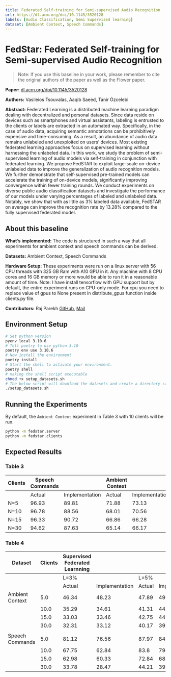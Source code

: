 ```yaml
---
title: Federated Self-training for Semi-supervised Audio Recognition
url: https://dl.acm.org/doi/10.1145/3520128
labels: [Audio Classification, Semi Supervised learning]
dataset: [Ambient Context, Speech Commands]
---
```


# FedStar: Federated Self-training for Semi-supervised Audio Recognition

> Note: If you use this baseline in your work, please remember to cite the original authors of the paper as well as the Flower paper.

**Paper:**  [dl.acm.org/doi/10.1145/3520128](https://dl.acm.org/doi/10.1145/3520128)

**Authors:** Vasileios Tsouvalas, Aaqib Saeed, Tanir Özcelebi

**Abstract:** Federated Learning is a distributed machine learning paradigm dealing with decentralized and personal datasets. Since data reside on devices such as smartphones and virtual assistants, labeling is entrusted to the clients or labels are extracted in an automated way. Specifically, in the case of audio data, acquiring semantic annotations can be prohibitively expensive and time-consuming. As a result, an abundance of audio data remains unlabeled and unexploited on users’ devices. Most existing federated learning approaches focus on supervised learning without harnessing the unlabeled data. In this work, we study the problem of semi-supervised learning of audio models via self-training in conjunction with federated learning. We propose FedSTAR to exploit large-scale on-device unlabeled data to improve the generalization of audio recognition models. We further demonstrate that self-supervised pre-trained models can accelerate the training of on-device models, significantly improving convergence within fewer training rounds. We conduct experiments on diverse public audio classification datasets and investigate the performance of our models under varying percentages of labeled and unlabeled data. Notably, we show that with as little as 3% labeled data available, FedSTAR on average can improve the recognition rate by 13.28% compared to the fully supervised federated model.


## About this baseline

**What’s implemented:** The code is structured in such a way that all experiments for ambient context and speech commands can be derived.

**Datasets:** Ambient Context, Speech Commands

**Hardware Setup:** These experiments were run on a linux server with 56 CPU threads with 325 GB Ram with A10 GPU in it. Any machine with 8 CPU cores and 16 GB memory or more would be able to run it in a reasonable amount of time. Note: I have install tensorflow with GPU support but by default, the entire experiment runs on CPU-only mode. For cpu you need to replace value of gpus to None present in distribute_gpus function inside clients.py file.

**Contributors:** Raj Parekh [GitHub](https://github.com/Raj-Parekh24), [Mail](rajparekhwc@gmail.com)


## Environment Setup
```bash
# Set python version
pyenv local 3.10.6
# Tell poetry to use python 3.10
poetry env use 3.10.6
# Now install the environment
poetry install
# Start the shell to activate your environment.
poetry shell
# making the shell script executable
chmod +x setup_datasets.sh
# The below script will download the datasets and create a directory structure requir to run this experiment.
./setup_datasets.sh
```

## Running the Experiments

By default, the `Ambient Context` experiment in Table 3 with 10 clients will be run.

```bash
python -m fedstar.server
python -m fedstar.clients
```


## Expected Results
### Table 3
| Clients | Speech Commands |                | Ambient Context |                |
|---------|-----------------|----------------|-----------------|----------------|
|         | Actual          | Implementation | Actual          | Implementation |
| N=5     | 96.93           | 89.81          | 71.88           | 73.13          |
| N=10    | 96.78           | 88.56          | 68.01           | 70.56          |
| N=15    | 96.33           | 90.72          | 66.86           | 66.28          |
| N=30    | 94.62           | 87.63          | 65.14           | 66.17          |


### Table 4
| Dataset | Clients | Supervised Federated Learnning | | |  |  |  |  |  | |  |  | Fedstar | | | | | | | |
| --- | --- | --- | --- | --- | --- | --- | --- | --- | --- | --- | --- | --- | --- | --- | --- | --- | --- | --- | --- | --- |
|  |  | L=3% |  | L=5% |  | L=20% |  | L=50% |  | L=100% |  |  | L=3% |  | L=5% |  | L=20% |  | L=50% |  |
|  |  | Actual | Implementation | Actual | Implementation | Actual | Implementation | Actual | Implementation | Actual | Implementation |  | Actual | Implementation | Actual | Implementation | Actual | Implementation | Actual | Implementation |
| Ambient Context | 5.0 | 46.34 | 48.23 | 47.89 | 49.65 | 61.4 | 65.22 | 65.85 | 68.23 | 71.88 | 75.27 |  | 48.68 | 50.21 | 54.95 | 55.13 | 64.37 | 67.58 | 67.04 | 69.53 |
|  | 10.0 | 35.29 | 34.61 | 41.31 | 44.29 | 51.71 | 54.67 | 62.69 | 62.51 | 68.01 | 70.39 |  | 48.87 | 49.37 | 52.37 | 49.51 | 62.94 | 64.31 | 64.42 | 68.31 |
|  | 15.0 | 33.03 | 33.46 | 42.75 | 44.11 | 53.37 | 52.31 | 59.97 | 62.58 | 66.86 | 68.41 |  | 49.54 | 49.28 | 54.71 | 57.23 | 63.46 | 64.87 | 62.41 | 65.46 |
|  | 30.0 | 32.31 | 33.12 | 40.17 | 39.88 | 47.05 | 50.93 | 55.85 | 59.46 | 65.14 | 67.23 |  | 40.84 | 42.16 | 46.58 | 47.32 | 60.21 | 62.96 | 56.19 | 55.98 |
|  |  |  |  |  |  |  |  |  |  |  |  |  |  |  |  |  |  |  |  |  |
| Speech Commands | 5.0 | 81.12 | 76.56 | 87.97 | 84.53 | 92.35 | 87.58 | 94.66 | 88.24 | 96.93 | 89.52 |  | 87.41 | 81.55 | 90.01 | 84.32 | 94.17 | 88.63 | 94.85 | 89.36 |
|  | 10.0 | 67.75 | 62.84 | 83.8 | 79.32 | 92.12 | 88.37 | 94.02 | 89.38 | 96.78 | 89.31 |  | 86.82 | 80.93 | 90.33 | 86.17 | 94.09 | 87.92 | 94.18 | 89.57 |
|  | 15.0 | 62.98 | 60.33 | 72.84 | 68.47 | 92.14 | 86.95 | 93.14 | 87.02 | 96.33 | 88.87 |  | 86.82 | 81.52 | 89.33 | 85.59 | 93.16 | 86.35 | 93.39 | 87.52 |
|  | 30.0 | 33.78 | 28.47 | 44.21 | 39.96 | 84.94 | 79.88 | 92.21 | 86.49 | 94.62 | 87.55 |  | 83.88 | 78.55 | 88.19 | 82.26 | 92.92 | 85.87 | 92.62 | 86.63 |